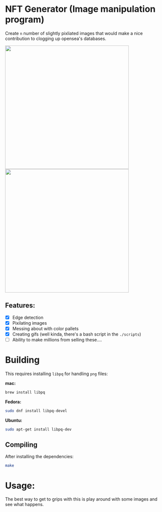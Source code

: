 # NFT Generator (Image manipulation program)

Create `n` number of slightly pixliated images that would make a nice
contribution to clogging up opensea's databases.

<img src="https://github.com/Jamesbarford/image-processing/blob/main/examples/alexander_great_head.png" width="400" />
<img src="https://github.com/Jamesbarford/image-processing/blob/main/examples/out.gif" width="400" />


## Features:
- [x] Edge detection
- [x] Pixilating images
- [x] Messing about with color pallets
- [x] Creating gifs (well kinda, there's a bash script in the `./scripts`)
- [ ] Ability to make millions from selling these....

# Building
This requires installing `libpq` for handling `png` files:

__mac:__
```sh
brew install libpq
```

__Fedora:__
```sh
sudo dnf install libpq-devel

```

__Ubuntu:__
```sh
sudo apt-get install libpq-dev
```

## Compiling
After installing the dependencies:
```sh
make
```

# Usage:
The best way to get to grips with this is play around with some images and see
what happens.
